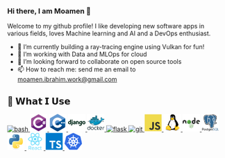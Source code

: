 ### Hi there, I am Moamen 👋

Welcome to my github profile! I like developing new software apps in various fields, loves Machine learning and AI and a DevOps enthusiast. 

- 🖖 I’m currently building a ray-tracing engine using Vulkan for fun!
- 🔭 I’m working with Data and MLOps for cloud
- 👯 I’m looking forward to collaborate on open source tools 
- 📫 How to reach me: send me an email to <moamen.ibrahim.work@gmail.com>

<!---
[![Moamen's github stats](https://moamen-vercel-moamenibrahim.vercel.app/api?username=moamenibrahim&theme=dark&show_icons=true)](https://github.com/moamenibrahim/github-readme-stats)
-->

## 🔨 𝗪𝗵𝗮𝘁 𝗜 𝗨𝘀𝗲

<p align='left'><a href='https://www.gnu.org/software/bash/' target='_blank'>
  <img src='https://www.vectorlogo.zone/logos/gnu_bash/gnu_bash-icon.svg' alt='bash' width='40' height='40' /> </a>
  <a href='https://www.w3schools.com/cs/' target='_blank'>
    <img src='https://raw.githubusercontent.com/devicons/devicon/master/icons/csharp/csharp-original.svg' alt='csharp' width='40' height='40' />
  </a> 
  <a href='https://www.w3schools.com/CPP/default.asp' target='_blank'>
    <img src='https://raw.githubusercontent.com/devicons/devicon/master/icons/cplusplus/cplusplus-original.svg' alt='csharp' width='40' height='40' />
  </a> 
  <a href='https://www.djangoproject.com/' target='_blank'>
    <img src='https://raw.githubusercontent.com/devicons/devicon/master/icons/django/django-plain-wordmark.svg' alt='django' width='40' height='40' />
  </a> 
  <a href='https://www.docker.com/' target='_blank'>
    <img src='https://raw.githubusercontent.com/devicons/devicon/master/icons/docker/docker-original-wordmark.svg' alt='docker' width='40' height='40' />
  </a> 
  <a href='https://flask.palletsprojects.com/' target='_blank'>
    <img src='https://www.vectorlogo.zone/logos/pocoo_flask/pocoo_flask-icon.svg' alt='flask' width='40' height='40' />
  </a> 
  <a href='https://git-scm.com/' target='_blank'>
    <img src='https://www.vectorlogo.zone/logos/git-scm/git-scm-icon.svg' alt='git' width='40' height='40' /> 
  </a>
  <a href='https://developer.mozilla.org/en-US/docs/Web/JavaScript' target='_blank'>
    <img src='https://raw.githubusercontent.com/devicons/devicon/master/icons/javascript/javascript-original.svg' alt='javascript' width='40' height='40' />
  </a>
  <a href='https://www.linux.org/' target='_blank'>
    <img src='https://raw.githubusercontent.com/devicons/devicon/master/icons/linux/linux-original.svg' alt='linux' width='40' height='40' />
  </a> 
  <a href='https://nodejs.org' target='_blank'>
    <img src='https://raw.githubusercontent.com/devicons/devicon/master/icons/nodejs/nodejs-original-wordmark.svg' alt='nodejs' width='40' height='40' />
  </a> 
  <a href='https://www.postgresql.org' target='_blank'>
    <img src='https://raw.githubusercontent.com/devicons/devicon/master/icons/postgresql/postgresql-original-wordmark.svg' alt='postgresql' width='40' height='40'/>
  </a> 
  <a href='https://www.python.org' target='_blank'>
    <img src='https://raw.githubusercontent.com/devicons/devicon/master/icons/python/python-original.svg' alt='python' width='40' height='40' />
  </a> 
  <a href='https://reactjs.org/' target='_blank'>
    <img src='https://raw.githubusercontent.com/devicons/devicon/master/icons/react/react-original-wordmark.svg' alt='react' width='40' height='40' />
  </a> 
  <a href='https://www.typescriptlang.org/' target='_blank'>
    <img src='https://raw.githubusercontent.com/devicons/devicon/master/icons/typescript/typescript-original.svg' alt='typescript' width='40' height='40' />
  </a>
    <a href='https://kubernetes.io/' target='_blank'>
    <img src='https://raw.githubusercontent.com/devicons/devicon/master/icons/kubernetes/kubernetes-plain.svg' alt='kubernetes' width='40' height='40' />
  </a>
</p>

